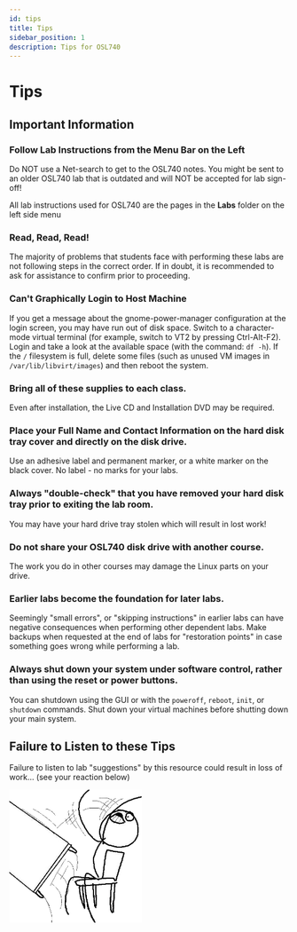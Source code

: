 ```yaml
---
id: tips
title: Tips
sidebar_position: 1
description: Tips for OSL740
---
```


# Tips

## Important Information

### Follow Lab Instructions from the Menu Bar on the Left

Do NOT use a Net-search to get to the OSL740 notes. You might be sent to an older OSL740 lab that is outdated and will NOT be accepted for lab sign-off!

All lab instructions used for OSL740 are the pages in the **Labs** folder on the left side menu

### Read, Read, Read!

The majority of problems that students face with performing these labs are not following steps in the correct order. If in doubt, it is recommended to ask for assistance to confirm prior to proceeding.

### Can't Graphically Login to Host Machine

If you get a message about the gnome-power-manager configuration at the login screen, you may have run out of disk space. Switch to a character-mode virtual terminal (for example, switch to VT2 by pressing Ctrl-Alt-F2). Login and take a look at the available space (with the command: `df -h`). If the `/` filesystem is full, delete some files (such as unused VM images in `/var/lib/libvirt/images`) and then reboot the system.

### Bring all of these supplies to each class.

Even after installation, the Live CD and Installation DVD may be required.

### Place your Full Name and Contact Information on the hard disk tray cover and directly on the disk drive.

Use an adhesive label and permanent marker, or a white marker on the black cover. No label - no marks for your labs.

### Always "double-check" that you have removed your hard disk tray prior to exiting the lab room.

You may have your hard drive tray stolen which will result in lost work!

### Do not share your OSL740 disk drive with another course.

The work you do in other courses may damage the Linux parts on your drive.

### Earlier labs become the foundation for later labs.

Seemingly "small errors", or "skipping instructions" in earlier labs can have negative consequences when performing other dependent labs. Make backups when requested at the end of labs for "restoration points" in case something goes wrong while performing a lab.

### Always shut down your system under software control, rather than using the reset or power buttons.

You can shutdown using the GUI or with the `poweroff`, `reboot`, `init`, or `shutdown` commands. Shut down your virtual machines before shutting down your main system.

## Failure to Listen to these Tips

Failure to listen to lab "suggestions" by this resource could result in loss of work... (see your reaction below)

![Desk Flip Rage](/img/Desk_flip.png)
